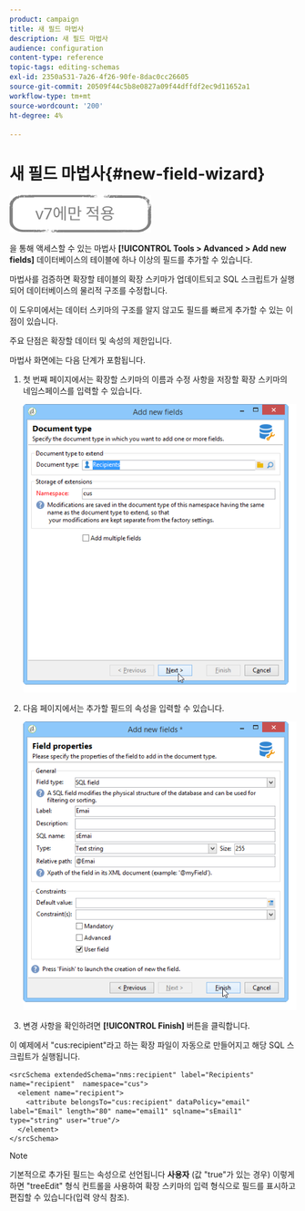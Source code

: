 ```yaml
---
product: campaign
title: 새 필드 마법사
description: 새 필드 마법사
audience: configuration
content-type: reference
topic-tags: editing-schemas
exl-id: 2350a531-7a26-4f26-90fe-8dac0cc26605
source-git-commit: 20509f44c5b8e0827a09f44dffdf2ec9d11652a1
workflow-type: tm+mt
source-wordcount: '200'
ht-degree: 4%

---
```


# 새 필드 마법사{#new-field-wizard}

![](../../assets/v7-only.svg)

을 통해 액세스할 수 있는 마법사 **[!UICONTROL Tools > Advanced > Add new fields]** 데이터베이스의 테이블에 하나 이상의 필드를 추가할 수 있습니다.

마법사를 검증하면 확장할 테이블의 확장 스키마가 업데이트되고 SQL 스크립트가 실행되어 데이터베이스의 물리적 구조를 수정합니다.

이 도우미에서는 데이터 스키마의 구조를 알지 않고도 필드를 빠르게 추가할 수 있는 이점이 있습니다.

주요 단점은 확장할 데이터 및 속성의 제한입니다.

마법사 화면에는 다음 단계가 포함됩니다.

1. 첫 번째 페이지에서는 확장할 스키마의 이름과 수정 사항을 저장할 확장 스키마의 네임스페이스를 입력할 수 있습니다.

   ![](assets/d_ncs_integration_schema_addfield.png)

1. 다음 페이지에서는 추가할 필드의 속성을 입력할 수 있습니다.

   ![](assets/d_ncs_integration_schema_addfield2.png)

1. 변경 사항을 확인하려면 **[!UICONTROL Finish]** 버튼을 클릭합니다.

이 예제에서 &quot;cus:recipient&quot;라고 하는 확장 파일이 자동으로 만들어지고 해당 SQL 스크립트가 실행됩니다.

```
<srcSchema extendedSchema="nms:recipient" label="Recipients" name="recipient"  namespace="cus">  
  <element name="recipient">    
    <attribute belongsTo="cus:recipient" dataPolicy="email" label="Email" length="80" name="email1" sqlname="sEmail1" type="string" user="true"/>  
  </element>
</srcSchema>
```

>[!NOTE]
>
>기본적으로 추가된 필드는 속성으로 선언됩니다 **사용자** (값 &quot;true&quot;가 있는 경우) 이렇게 하면 &quot;treeEdit&quot; 형식 컨트롤을 사용하여 확장 스키마의 입력 형식으로 필드를 표시하고 편집할 수 있습니다(입력 양식 참조).
